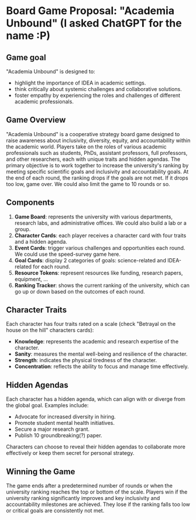 # Board Game Proposal: "Academia Unbound" (I asked ChatGPT for the name :P)

## Game goal
"Academia Unbound" is designed to:
- highlight the importance of IDEA in academic settings.
- think critically about systemic challenges and collaborative solutions.
- foster empathy by experiencing the roles and challenges of different academic professionals. 

## Game Overview
"Academia Unbound" is a cooperative strategy board game designed to raise awareness about inclusivity, diversity, equity, and accountability within the academic world. 
Players take on the roles of various academic professionals such as students, PhDs, assistant professors, full professors, and other researchers, each with unique traits and hidden agendas. 
The primary objective is to work together to increase the university's ranking by meeting specific scientific goals and inclusivity and accountability goals.
At the end of each round, the ranking drops if the goals are not met.
If it drops too low, game over.
We could also limit the game to 10 rounds or so.

## Components
1. **Game Board**: represents the university with various departments, research labs, and administrative offices. We could also build a lab or a group.
2. **Character Cards**: each player receives a character card with four traits and a hidden agenda.
3. **Event Cards**: trigger various challenges and opportunities each round. We could use the speed-survey game here.
4. **Goal Cards**: display 2 categories of goals: science-related and IDEA-related for each round.
5. **Resource Tokens**: represent resources like funding, research papers, equipment, ...
6. **Ranking Tracker**: shows the current ranking of the university, which can go up or down based on the outcomes of each round.

## Character Traits
Each character has four traits rated on a scale (check "Betrayal on the house on the hill" characters cards):
- **Knowledge**: represents the academic and research expertise of the character.
- **Sanity**: measures the mental well-being and resilience of the character.
- **Strength**: indicates the physical tiredness of the character.
- **Concentration**: reflects the ability to focus and manage time effectively.

## Hidden Agendas
Each character has a hidden agenda, which can align with or diverge from the global goal. Examples include:
- Advocate for increased diversity in hiring.
- Promote student mental health initiatives.
- Secure a major research grant.
- Publish 10 groundbreaking(?) paper.

Characters can choose to reveal their hidden agendas to collaborate more effectively or keep them secret for personal strategy.

## Winning the Game
The game ends after a predetermined number of rounds or when the university ranking reaches the top or bottom of the scale. 
Players win if the university ranking significantly improves and key inclusivity and accountability milestones are achieved. 
They lose if the ranking falls too low or critical goals are consistently not met.
